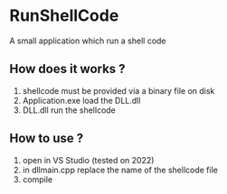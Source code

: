 # RunShellCode

A small application which run a shell code

## How does it works ?
1. shellcode must be provided via a binary file on disk
2. Application.exe load the DLL.dll
3. DLL.dll run the shellcode

## How to use ?
1. open in VS Studio (tested on 2022)
2. in dllmain.cpp replace the name of the shellcode file
3. compile






